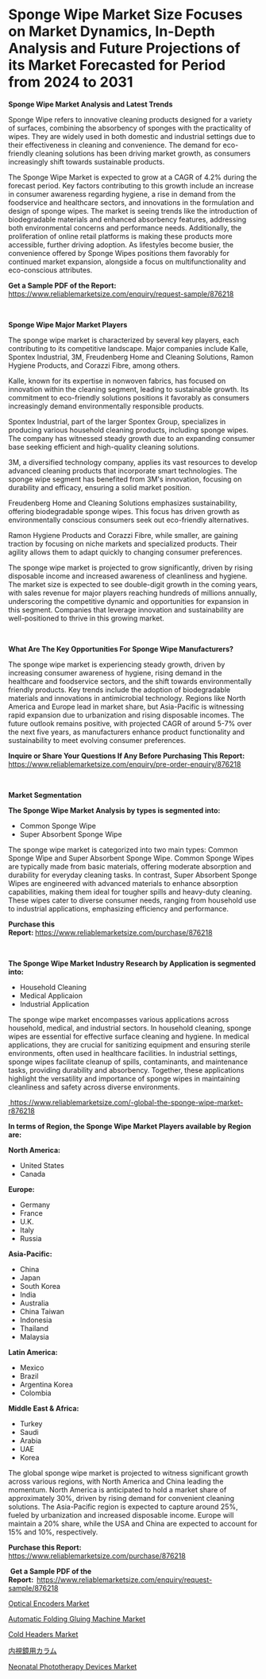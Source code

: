 <p><h1>Sponge Wipe Market Size Focuses on Market Dynamics, In-Depth Analysis and Future Projections of its Market Forecasted for Period from 2024 to 2031</h1></p><p><strong>Sponge Wipe Market Analysis and Latest Trends</strong></p>
<p><p>Sponge Wipe refers to innovative cleaning products designed for a variety of surfaces, combining the absorbency of sponges with the practicality of wipes. They are widely used in both domestic and industrial settings due to their effectiveness in cleaning and convenience. The demand for eco-friendly cleaning solutions has been driving market growth, as consumers increasingly shift towards sustainable products.</p><p>The Sponge Wipe Market is expected to grow at a CAGR of 4.2% during the forecast period. Key factors contributing to this growth include an increase in consumer awareness regarding hygiene, a rise in demand from the foodservice and healthcare sectors, and innovations in the formulation and design of sponge wipes. The market is seeing trends like the introduction of biodegradable materials and enhanced absorbency features, addressing both environmental concerns and performance needs. Additionally, the proliferation of online retail platforms is making these products more accessible, further driving adoption. As lifestyles become busier, the convenience offered by Sponge Wipes positions them favorably for continued market expansion, alongside a focus on multifunctionality and eco-conscious attributes.</p></p>
<p><strong>Get a Sample PDF of the Report:&nbsp;</strong> <a href="https://www.reliablemarketsize.com/enquiry/request-sample/876218">https://www.reliablemarketsize.com/enquiry/request-sample/876218</a></p>
<p>&nbsp;</p>
<p><strong>Sponge Wipe Major Market Players</strong></p>
<p><p>The sponge wipe market is characterized by several key players, each contributing to its competitive landscape. Major companies include Kalle, Spontex Industrial, 3M, Freudenberg Home and Cleaning Solutions, Ramon Hygiene Products, and Corazzi Fibre, among others.</p><p>Kalle, known for its expertise in nonwoven fabrics, has focused on innovation within the cleaning segment, leading to sustainable growth. Its commitment to eco-friendly solutions positions it favorably as consumers increasingly demand environmentally responsible products.</p><p>Spontex Industrial, part of the larger Spontex Group, specializes in producing various household cleaning products, including sponge wipes. The company has witnessed steady growth due to an expanding consumer base seeking efficient and high-quality cleaning solutions.</p><p>3M, a diversified technology company, applies its vast resources to develop advanced cleaning products that incorporate smart technologies. The sponge wipe segment has benefited from 3M's innovation, focusing on durability and efficacy, ensuring a solid market position.</p><p>Freudenberg Home and Cleaning Solutions emphasizes sustainability, offering biodegradable sponge wipes. This focus has driven growth as environmentally conscious consumers seek out eco-friendly alternatives.</p><p>Ramon Hygiene Products and Corazzi Fibre, while smaller, are gaining traction by focusing on niche markets and specialized products. Their agility allows them to adapt quickly to changing consumer preferences.</p><p>The sponge wipe market is projected to grow significantly, driven by rising disposable income and increased awareness of cleanliness and hygiene. The market size is expected to see double-digit growth in the coming years, with sales revenue for major players reaching hundreds of millions annually, underscoring the competitive dynamic and opportunities for expansion in this segment. Companies that leverage innovation and sustainability are well-positioned to thrive in this growing market.</p></p>
<p>&nbsp;</p>
<p><strong>What Are The Key Opportunities For Sponge Wipe Manufacturers?</strong></p>
<p><p>The sponge wipe market is experiencing steady growth, driven by increasing consumer awareness of hygiene, rising demand in the healthcare and foodservice sectors, and the shift towards environmentally friendly products. Key trends include the adoption of biodegradable materials and innovations in antimicrobial technology. Regions like North America and Europe lead in market share, but Asia-Pacific is witnessing rapid expansion due to urbanization and rising disposable incomes. The future outlook remains positive, with projected CAGR of around 5-7% over the next five years, as manufacturers enhance product functionality and sustainability to meet evolving consumer preferences.</p></p>
<p><strong>Inquire or Share Your Questions If Any Before Purchasing This Report:</strong> <a href="https://www.reliablemarketsize.com/enquiry/pre-order-enquiry/876218">https://www.reliablemarketsize.com/enquiry/pre-order-enquiry/876218</a></p>
<p>&nbsp;</p>
<p><strong>Market Segmentation</strong></p>
<p><strong>The Sponge Wipe Market Analysis by types is segmented into:</strong></p>
<p><ul><li>Common Sponge Wipe</li><li>Super Absorbent Sponge Wipe</li></ul></p>
<p><p>The sponge wipe market is categorized into two main types: Common Sponge Wipe and Super Absorbent Sponge Wipe. Common Sponge Wipes are typically made from basic materials, offering moderate absorption and durability for everyday cleaning tasks. In contrast, Super Absorbent Sponge Wipes are engineered with advanced materials to enhance absorption capabilities, making them ideal for tougher spills and heavy-duty cleaning. These wipes cater to diverse consumer needs, ranging from household use to industrial applications, emphasizing efficiency and performance.</p></p>
<p><strong>Purchase this Report:&nbsp;</strong><a href="https://www.reliablemarketsize.com/purchase/876218">https://www.reliablemarketsize.com/purchase/876218</a></p>
<p>&nbsp;</p>
<p><strong>The Sponge Wipe Market Industry Research by Application is segmented into:</strong></p>
<p><ul><li>Household Cleaning</li><li>Medical Applicaion</li><li>Industrial Application</li></ul></p>
<p><p>The sponge wipe market encompasses various applications across household, medical, and industrial sectors. In household cleaning, sponge wipes are essential for effective surface cleaning and hygiene. In medical applications, they are crucial for sanitizing equipment and ensuring sterile environments, often used in healthcare facilities. In industrial settings, sponge wipes facilitate cleanup of spills, contaminants, and maintenance tasks, providing durability and absorbency. Together, these applications highlight the versatility and importance of sponge wipes in maintaining cleanliness and safety across diverse environments.</p></p>
<p><a href="https://www.reliablemarketsize.com/-global-the-sponge-wipe-market-r876218">&nbsp;https://www.reliablemarketsize.com/-global-the-sponge-wipe-market-r876218</a></p>
<p><strong>In terms of Region, the Sponge Wipe Market Players available by Region are:</strong></p>
<p>
    <p> <strong> North America: </strong>
        <ul>
            <li>United States</li>
            <li>Canada</li>
        </ul>
        </p> 
    <p> <strong> Europe: </strong>
        <ul>
            <li>Germany</li>
            <li>France</li>
            <li>U.K.</li>
            <li>Italy</li>
            <li>Russia</li>
        </ul>
        </p> 
    <p> <strong> Asia-Pacific: </strong>
        <ul>
            <li>China</li>
            <li>Japan</li>
            <li>South Korea</li>
            <li>India</li>
            <li>Australia</li>
            <li>China Taiwan</li>
            <li>Indonesia</li>
            <li>Thailand</li>
            <li>Malaysia</li>
        </ul>
        </p> 
    <p> <strong> Latin America: </strong>
        <ul>
            <li>Mexico</li>
            <li>Brazil</li>
            <li>Argentina Korea</li>
            <li>Colombia</li>
        </ul>
        </p> 
    <p> <strong> Middle East & Africa: </strong>
        <ul>
            <li>Turkey</li>
            <li>Saudi</li>
            <li>Arabia</li>
            <li>UAE</li>
            <li>Korea</li>
        </ul>
    </p>
    </p>
<p><p>The global sponge wipe market is projected to witness significant growth across various regions, with North America and China leading the momentum. North America is anticipated to hold a market share of approximately 30%, driven by rising demand for convenient cleaning solutions. The Asia-Pacific region is expected to capture around 25%, fueled by urbanization and increased disposable income. Europe will maintain a 20% share, while the USA and China are expected to account for 15% and 10%, respectively.</p></p>
<p><strong>Purchase this Report: </strong><a href="https://www.reliablemarketsize.com/purchase/876218">https://www.reliablemarketsize.com/purchase/876218</a></p>
<p>&nbsp;<strong>Get a Sample PDF of the Report:&nbsp;&nbsp;</strong><a href="https://www.reliablemarketsize.com/enquiry/request-sample/876218">https://www.reliablemarketsize.com/enquiry/request-sample/876218</a></p>
<p><strong></strong></p>
<p><p><a href="https://www.linkedin.com/pulse/strategic-roadmap-success-global-optical-encoders-market-analysis2024-0wknf?trackingId=S8zusFocTWKdql1txoau6g%3D%3D">Optical Encoders Market</a></p><p><a href="https://medium.com/@ruthharrison55/the-comprehensive-automatic-folding-gluing-machine-market-research-report-is-essential-for-ab875dee3e70">Automatic Folding Gluing Machine Market</a></p><p><a href="https://medium.com/@ruthharrison55/the-cold-headers-market-prioritizes-cost-control-and-efficiency-enhancement-08c53dc771ab">Cold Headers Market</a></p><p><a href="https://medium.com/@qyzhmeiu47/endoscopy-columns-market-%E3%81%AE%E3%82%B0%E3%83%AD%E3%83%BC%E3%83%90%E3%83%AB%E5%B8%82%E5%A0%B4%E6%A6%82%E8%A6%81%E3%81%AF-%E4%B8%96%E7%95%8C%E3%81%8A%E3%82%88%E3%81%B3%E4%B8%BB%E8%A6%81%E5%B8%82%E5%A0%B4%E3%81%AB%E3%81%8A%E3%81%91%E3%82%8B%E6%A5%AD%E7%95%8C%E3%81%AB%E5%BD%B1%E9%9F%BF%E3%82%92%E4%B8%8E%E3%81%88%E3%82%8B%E4%B8%BB%E8%A6%81%E3%81%AA%E3%83%88%E3%83%AC%E3%83%B3%E3%83%89%E3%81%AB%E3%81%A4%E3%81%84%E3%81%A6-%E7%8B%AC%E8%87%AA%E3%81%AE%E8%A6%96%E7%82%B9%E3%82%92%E6%8F%90%E4%BE%9B%E3%81%97%E3%81%BE%E3%81%99-72cf7db657e2">内視鏡用カラム</a></p><p><a href="https://www.linkedin.com/pulse/comprehensive-look-product-type-phototherapy-lampphototherapy-6ouwe?trackingId=BN5PFIZLQ4GyZkMm91uHkQ%3D%3D">Neonatal Phototherapy Devices Market</a></p></p>